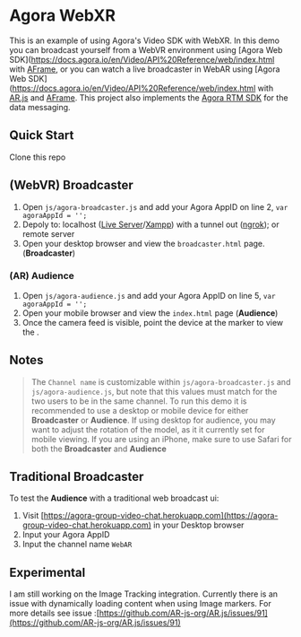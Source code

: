 # Agora WebXR
This is an example of using Agora's Video SDK with WebXR. In this demo you can broadcast yourself from a WebVR environment using [Agora Web SDK](https://docs.agora.io/en/Video/API%20Reference/web/index.html with [AFrame](https://github.com/aframevr/aframe), or you can watch a live broadcaster in WebAR using [Agora Web SDK](https://docs.agora.io/en/Video/API%20Reference/web/index.html with [AR.js](https://github.com/AR-js-org/AR.js) and [AFrame](https://github.com/aframevr/aframe). This project also implements the [Agora RTM SDK](https://docs.agora.io/en/Real-time-Messaging/API%20Reference/RTM_web/index.html) for the data messaging.

## Quick Start ##
Clone this repo

## (WebVR) Broadcaster ##
1. Open `js/agora-broadcaster.js` and add your Agora AppID on line 2, `var agoraAppId = '';`
2. Depoly to: localhost ([Live Server](https://marketplace.visualstudio.com/items?itemName=ritwickdey.LiveServer)/[Xampp](https://www.apachefriends.org/index.html)) with a tunnel out ([ngrok](https://ngrok.com)); or remote server
3. Open your desktop browser and view the `broadcaster.html` page. (**Broadcaster**)

### (AR) Audience ###
1. Open `js/agora-audience.js` and add your Agora AppID on line 5, `var agoraAppId = '';`
2. Open your mobile browser and view the `index.html` page (**Audience**)
3. Once the camera feed is visible, point the device at the marker to view the .


## Notes ##
> The `Channel name` is customizable within `js/agora-broadcaster.js` and `js/agora-audience.js`, but note that this values must match for the two users to be in the same channel.
To run this demo it is recommended to use a desktop or mobile device for either **Broadcaster** or **Audience**. If using desktop for audience, you may want to adjust the rotation of the model, as it it currently set for mobile viewing.
> If you are using an iPhone, make sure to use Safari for both the **Broadcaster** and **Audience**

## Traditional Broadcaster ##
To test the **Audience** with a traditional web broadcast ui:
1. Visit [https://agora-group-video-chat.herokuapp.com](https://agora-group-video-chat.herokuapp.com) in your Desktop browser
2. Input your Agora AppID
3. Input the channel name `WebAR`

## Experimental ##
I am still working on the Image Tracking integration. Currently there is an issue with dynamically loading content when using Image markers. For more details see issue :[https://github.com/AR-js-org/AR.js/issues/91](https://github.com/AR-js-org/AR.js/issues/91)
